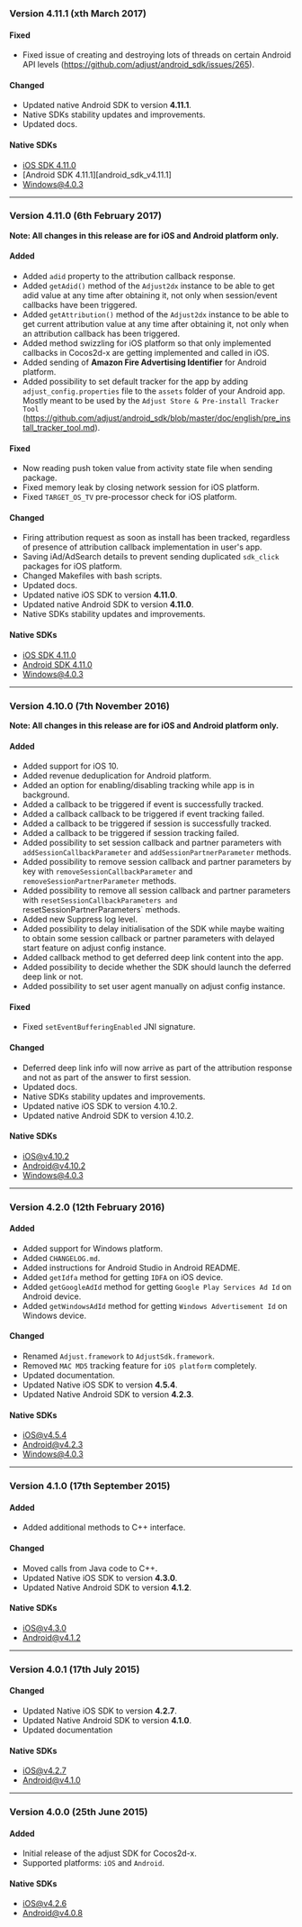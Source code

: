 ### Version 4.11.1 (xth March 2017)
#### Fixed
- Fixed issue of creating and destroying lots of threads on certain Android API levels (https://github.com/adjust/android_sdk/issues/265).

#### Changed
- Updated native Android SDK to version **4.11.1**.
- Native SDKs stability updates and improvements.
- Updated docs.

#### Native SDKs
- [iOS SDK 4.11.0][ios_sdk_v4.11.0]
- [Android SDK 4.11.1][android_sdk_v4.11.1]
- [Windows@4.0.3][windows_sdk_v4.0.3]

---

### Version 4.11.0 (6th February 2017)
**Note: All changes in this release are for iOS and Android platform only.**
#### Added
- Added `adid` property to the attribution callback response.
- Added `getAdid()` method of the `Adjust2dx` instance to be able to get adid value at any time after obtaining it, not only when session/event callbacks have been triggered.
- Added `getAttribution()` method of the `Adjust2dx` instance to be able to get current attribution value at any time after obtaining it, not only when an attribution callback has been triggered.
- Added method swizzling for iOS platform so that only implemented callbacks in Cocos2d-x are getting implemented and called in iOS.
- Added sending of **Amazon Fire Advertising Identifier** for Android platform.
- Added possibility to set default tracker for the app by adding `adjust_config.properties` file to the `assets` folder of your Android app. Mostly meant to be used by the `Adjust Store & Pre-install Tracker Tool` (https://github.com/adjust/android_sdk/blob/master/doc/english/pre_install_tracker_tool.md).

#### Fixed
- Now reading push token value from activity state file when sending package.
- Fixed memory leak by closing network session for iOS platform.
- Fixed `TARGET_OS_TV` pre-processor check for iOS platform.

#### Changed
- Firing attribution request as soon as install has been tracked, regardless of presence of attribution callback implementation in user's app.
- Saving iAd/AdSearch details to prevent sending duplicated `sdk_click` packages for iOS platform.
- Changed Makefiles with bash scripts.
- Updated docs.
- Updated native iOS SDK to version **4.11.0**.
- Updated native Android SDK to version **4.11.0**.
- Native SDKs stability updates and improvements.

#### Native SDKs
- [iOS SDK 4.11.0][ios_sdk_v4.11.0]
- [Android SDK 4.11.0][android_sdk_v4.11.0]
- [Windows@4.0.3][windows_sdk_v4.0.3]

---

### Version 4.10.0 (7th November 2016)
**Note: All changes in this release are for iOS and Android platform only.**
#### Added
- Added support for iOS 10.
- Added revenue deduplication for Android platform.
- Added an option for enabling/disabling tracking while app is in background.
- Added a callback to be triggered if event is successfully tracked.
- Added a callback callback to be triggered if event tracking failed.
- Added a callback to be triggered if session is successfully tracked.
- Added a callback to be triggered if session tracking failed.
- Added possibility to set session callback and partner parameters with `addSessionCallbackParameter` and `addSessionPartnerParameter` methods.
- Added possibility to remove session callback and partner parameters by key with `removeSessionCallbackParameter` and `removeSessionPartnerParameter` methods.
- Added possibility to remove all session callback and partner parameters with `resetSessionCallbackParameters and `resetSessionPartnerParameters` methods.
- Added new Suppress log level.
- Added possibility to delay initialisation of the SDK while maybe waiting to obtain some session callback or partner parameters with delayed start feature on adjust config instance.
- Added callback method to get deferred deep link content into the app.
- Added possibility to decide whether the SDK should launch the deferred deep link or not.
- Added possibility to set user agent manually on adjust config instance.

#### Fixed
- Fixed `setEventBufferingEnabled` JNI signature.

#### Changed
- Deferred deep link info will now arrive as part of the attribution response and not as part of the answer to first session.
- Updated docs.
- Native SDKs stability updates and improvements.
- Updated native iOS SDK to version 4.10.2.
- Updated native Android SDK to version 4.10.2.

#### Native SDKs
- [iOS@v4.10.2][ios_sdk_v4.10.2]
- [Android@v4.10.2][android_sdk_v4.10.2]
- [Windows@4.0.3][windows_sdk_v4.0.3]

---

### Version 4.2.0 (12th February 2016)
#### Added
- Added support for Windows platform.
- Added `CHANGELOG.md`.
- Added instructions for Android Studio in Android README.
- Added `getIdfa` method for getting `IDFA` on iOS device.
- Added `getGoogleAdId` method for getting `Google Play Services Ad Id` on Android device.
- Added `getWindowsAdId` method for getting `Windows Advertisement Id` on Windows device.

#### Changed
- Renamed `Adjust.framework` to `AdjustSdk.framework`.
- Removed `MAC MD5` tracking feature for `iOS platform` completely.
- Updated documentation.
- Updated Native iOS SDK to version **4.5.4**.
- Updated Native Android SDK to version **4.2.3**.

#### Native SDKs
- [iOS@v4.5.4][ios_sdk_v4.5.4]
- [Android@v4.2.3][android_sdk_v4.2.3]
- [Windows@4.0.3][windows_sdk_v4.0.3]

---

### Version 4.1.0 (17th September 2015)
#### Added
- Added additional methods to C++ interface.

#### Changed
- Moved calls from Java code to C++.
- Updated Native iOS SDK to version **4.3.0**.
- Updated Native Android SDK to version **4.1.2**.

#### Native SDKs
- [iOS@v4.3.0][ios_sdk_v4.3.0]
- [Android@v4.1.2][android_sdk_v4.1.2]

---

### Version 4.0.1 (17th July 2015)
#### Changed
- Updated Native iOS SDK to version **4.2.7**.
- Updated Native Android SDK to version **4.1.0**.
- Updated documentation

#### Native SDKs
- [iOS@v4.2.7][ios_sdk_v4.2.7]
- [Android@v4.1.0][android_sdk_v4.1.0]

---

### Version 4.0.0 (25th June 2015)
#### Added
- Initial release of the adjust SDK for Cocos2d-x.
- Supported platforms: `iOS` and `Android`.

#### Native SDKs
- [iOS@v4.2.6][ios_sdk_v4.2.6]
- [Android@v4.0.8][android_sdk_v4.0.8]

[ios_sdk_v4.2.6]: https://github.com/adjust/ios_sdk/tree/v4.2.6
[ios_sdk_v4.2.7]: https://github.com/adjust/ios_sdk/tree/v4.2.7
[ios_sdk_v4.3.0]: https://github.com/adjust/ios_sdk/tree/v4.3.0
[ios_sdk_v4.5.4]: https://github.com/adjust/ios_sdk/tree/v4.5.4
[ios_sdk_v4.10.2]: https://github.com/adjust/ios_sdk/tree/v4.10.2
[ios_sdk_v4.11.0]: https://github.com/adjust/ios_sdk/tree/v4.11.0

[android_sdk_v4.0.8]: https://github.com/adjust/android_sdk/tree/v4.0.8
[android_sdk_v4.1.0]: https://github.com/adjust/android_sdk/tree/v4.1.0
[android_sdk_v4.1.2]: https://github.com/adjust/android_sdk/tree/v4.1.2
[android_sdk_v4.2.3]: https://github.com/adjust/android_sdk/tree/v4.2.3
[android_sdk_v4.10.2]: https://github.com/adjust/android_sdk/tree/v4.10.2
[android_sdk_v4.11.0]: https://github.com/adjust/android_sdk/tree/v4.11.0

[windows_sdk_v4.0.3]: https://github.com/adjust/windows_sdk/tree/v4.0.3
